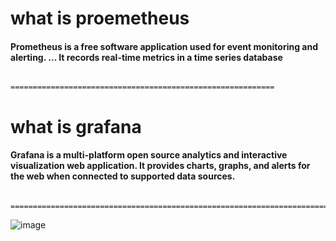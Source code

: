 <h1> what is proemetheus </h1>

<h4> Prometheus is a free software application used for event monitoring and alerting. ... It records real-time metrics in a time series database </h4> 

                            ===========================================================
   
 <h1> what is grafana </h1>
 <h4> Grafana is a multi-platform open source analytics and interactive visualization web application. It provides charts, graphs, and alerts for the web when connected to supported data sources.  </h4>
 
                   =============================================================================
                   
![image](https://user-images.githubusercontent.com/95745159/199168096-816cb267-7e36-4053-9f47-e81fc49bda60.png)
